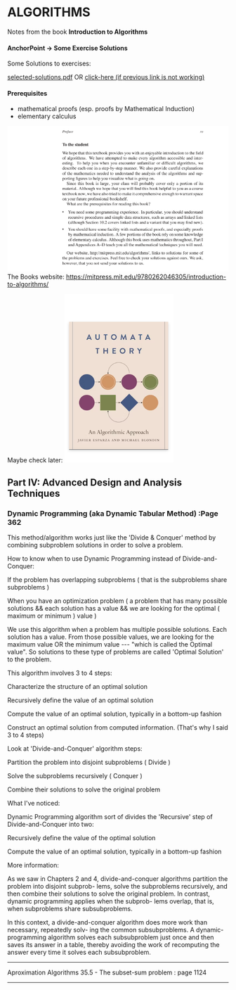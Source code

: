 # ALGORITHMS
Notes from the book **Introduction to Algorithms**

#### AnchorPoint -> Some Exercise Solutions
Some Solutions to exercises:

[selected-solutions.pdf](selected-solutions.pdf) OR <a href="selected-solutions.pdf" target="blank"> click-here (if previous link is not working)</a>

#### Prerequisites
- mathematical proofs (esp. proofs by Mathematical Induction)
- elementary calculus

![alt text](image.png)
The Books website: https://mitpress.mit.edu/9780262046305/introduction-to-algorithms/


Maybe check later:
![alt text](image-1.png)

## Part IV: Advanced Design and Analysis Techniques
### Dynamic Programming  (aka Dynamic Tabular Method) :Page 362 

This method/algorithm works just like the 'Divide & Conquer' method by combining subproblem solutions in order to solve a problem. 

 

How to know when to use Dynamic Programming instead of Divide-and-Conquer: 

If the problem has overlapping subproblems 
( that is the subproblems share subproblems ) 

When you have an optimization problem 
( a problem that has many possible solutions && each solution has a value && we are looking for the optimal ( maximum or minimum ) value ) 
 

We use this algorithm when a problem has multiple possible solutions. Each solution has a value. From those possible values, we are looking for the maximum value OR the minimum value --- "which is called the Optimal value". So solutions to these type of problems are called 'Optimal Solution' to the problem. 

 

This algorithm involves 3 to 4 steps: 

Characterize the structure of an optimal solution 

Recursively define the value of an optimal solution 

Compute the value of an optimal solution, typically in a bottom-up fashion 

Construct an optimal solution from computed information. 
(That's why I said 3 to 4 steps) 

 

Look at 'Divide-and-Conquer' algorithm steps: 

Partition the problem into disjoint subproblems ( Divide ) 

Solve the subproblems recursively ( Conquer ) 

Combine their solutions to solve the original problem 

 

What I've noticed: 

Dynamic Programming algorithm sort of divides the 'Recursive' step of Divide-and-Conquer into two: 

Recursively define the value of the optimal solution 

Compute the value of an optimal solution, typically in a bottom-up fashion 

 

More information: 

As we saw in Chapters 2 and 4, divide-and-conquer algorithms partition the problem into disjoint subprob- lems, solve the subproblems recursively, and then combine their solutions to solve the original problem. In contrast, dynamic programming applies when the subprob- lems overlap, that is, when subproblems share subsubproblems.  

 

In this context, a divide-and-conquer algorithm does more work than necessary, repeatedly solv- ing the common subsubproblems. A dynamic-programming algorithm solves each subsubproblem just once and then saves its answer in a table, thereby avoiding the work of recomputing the answer every time it solves each subsubproblem.  

 

-----------------------------------
Aproximation Algorithms 
35.5 - The subset-sum problem       : page 1124 

------------------------------